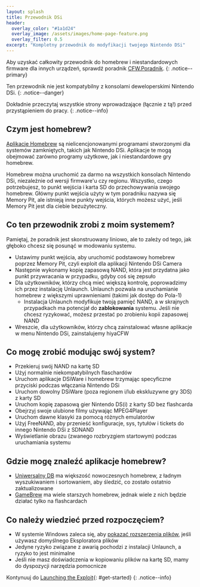 ```yaml
---
layout: splash
title: Przewodnik DSi
header:
  overlay_color: "#1a1d24"
  overlay_image: /assets/images/home-page-feature.png
  overlay_filter: 0.5
excerpt: "Kompletny przewodnik do modyfikacji twojego Nintendo DSi"
---
```


Aby uzyskać całkowity przewodnik do homebrew i niestandardowych firmware dla innych urządzeń, sprawdź poradnik [CFW.Poradnik](https://cfw.guide/).
{: .notice--primary}

Ten przewodnik nie jest kompatybilny z konsolami deweloperskimi Nintendo DSi.
{: .notice--danger}

Dokładnie przeczytaj wszystkie strony wprowadzające (łącznie z tą!) przed przystąpieniem do pracy.
{: .notice--info}

## Czym jest homebrew?

[Aplikacje Homebrew](https://en.wikipedia.org/wiki/Homebrew_(video_games)) są nielicencjonowanymi programami stworzonymi dla systemów zamkniętych, takich jak Nintendo DSi. Aplikacje te mogą obejmować zarówno programy użytkowe, jak i niestandardowe gry homebrew.

Homebrew można uruchomić za darmo na wszystkich konsolach Nintendo DSi, niezależnie od wersji firmware'u czy regionu. Wszystko, czego potrzebujesz, to punkt wejścia i karta SD do przechowywania swojego homebrew. Główny punkt wejścia użyty w tym poradniku nazywa się Memory Pit, ale istnieją inne punkty wejścia, których możesz użyć, jeśli Memory Pit jest dla ciebie bezużyteczny.

## Co ten przewodnik zrobi z moim systemem?

Pamiętaj, że poradnik jest skonstruowany liniowo, ale to zależy od tego, jak głęboko chcesz się posunąć w modowaniu systemu.

- Ustawimy punkt wejścia, aby uruchomić podstawowy homebrew poprzez Memory Pit, czyli exploit dla aplikacji Nintendo DSi Camera
- Następnie wykonamy kopię zapasową NAND, która jest przydatna jako punkt przywracania w przypadku, gdyby coś się zepsuło
- Dla użytkowników, którzy chcą mieć większą kontrolę, poprowadzimy ich przez instalację Unlaunch. Unlaunch pozwala na uruchamianie homebrew z większymi uprawnieniami (takimi jak dostęp do Pola-1)
   - Instalacja Unlaunch modyfikuje twoją pamięć NAND, a w skrajnych przypadkach ma potencjał do **zablokowania** systemu. Jeśli nie chcesz ryzykować, możesz przestać po zrobieniu kopii zapasowej NAND
- Wreszcie, dla użytkowników, którzy chcą zainstalować własne aplikacje w menu Nintendo DSi, zainstalujemy hiyaCFW

## Co mogę zrobić modując swój system?

- Przekieruj swój NAND na kartę SD
- Użyj normalnie niekompatybilnych flaschardów
- Uruchom aplikacje DSiWare i homebrew trzymając specyficzne przyciski podczas włączania Nintendo DSi
- Uruchom dowolny DSiWare (poza regionem i/lub ekskluzywne gry 3DS) z karty SD
- Uruchom kopię zapasową gier Nintendo DS(i) z karty SD bez flashcarda
- Obejrzyj swoje ulubione filmy używając MPEG4Player
- Uruchom dawne klasyki za pomocą różnych emulatorów
- Użyj FreeNAND, aby przenieść konfiguracje, sys, tytułów i tickets do innego Nintendo DSi z SDNAND
- Wyświetlanie obrazu (zwanego rozbryzgiem startowym) podczas uruchamiania systemu

## Gdzie mogę znaleźć aplikacje homebrew?

- [Uniwersalny DB](https://db.universal-team.net/ds) ma większość nowoczesnych homebrew, z ładnym wyszukiwaniem i sortowaniem, aby śledzić, co zostało ostatnio zaktualizowane
- [GameBrew](https://www.gamebrew.org/wiki/List_of_all_DS_homebrew) ma wiele starszych homebrew, jednak wiele z nich będzie działać tylko na flashcardach

## Co należy wiedzieć przed rozpoczęciem?

- W systemie Windows zaleca się, aby [pokazać rozszerzenia plików](file-extensions-%28windows%29), jeśli używasz domyślnego Eksploratora plików
- Jedyne ryzyko związane z awarią pochodzi z instalacji Unlaunch, a ryzyko to jest minimalne
- Jeśli nie masz doświadczenia w kopiowaniu plików na kartę SD, mamy do dyspozycji narzędzia pomocnicze

Kontynuuj do [Launching the Exploit](launching-the-exploit){: #get-started}
{: .notice--info}
